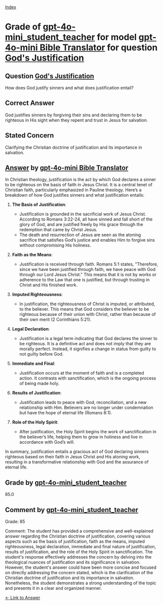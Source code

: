 
[Index](../../../../index.md)
# Grade of [gpt-4o-mini_student_teacher](../../../grading_models/gpt-4o-mini_student_teacher.md) for model [gpt-4o-mini Bible Translator](../../../answering_models/gpt-4o-mini_Bible_Translator.md) for question [God's Justification](../../../questions/God_s_Justification.md)

## Question [God's Justification](../../../questions/God_s_Justification.md)
How does God justify sinners and what does justification entail?

## Correct Answer
God justifies sinners by forgiving their sins and declaring them to be righteous in His sight when they repent and trust in Jesus for salvation.

## Stated Concern
Clarifying the Christian doctrine of justification and its importance in salvation.

## [Answer](../God_s_Justification.md) by [gpt-4o-mini Bible Translator](../../../answering_models/gpt-4o-mini_Bible_Translator.md)
In Christian theology, justification is the act by which God declares a sinner to be righteous on the basis of faith in Jesus Christ. It is a central tenet of Christian faith, particularly emphasized in Pauline theology. Here’s a breakdown of how God justifies sinners and what justification entails:

1. **The Basis of Justification**:
   - Justification is grounded in the sacrificial work of Jesus Christ. According to Romans 3:22-24, all have sinned and fall short of the glory of God, and are justified freely by His grace through the redemption that came by Christ Jesus.
   - The death and resurrection of Jesus are seen as the atoning sacrifice that satisfies God’s justice and enables Him to forgive sins without compromising His holiness.

2. **Faith as the Means**:
   - Justification is received through faith. Romans 5:1 states, "Therefore, since we have been justified through faith, we have peace with God through our Lord Jesus Christ." This means that it is not by works or adherence to the Law that one is justified, but through trusting in Christ and His finished work.

3. **Imputed Righteousness**:
   - In justification, the righteousness of Christ is imputed, or attributed, to the believer. This means that God considers the believer to be righteous because of their union with Christ, rather than because of their own merit (2 Corinthians 5:21).

4. **Legal Declaration**:
   - Justification is a legal term indicating that God declares the sinner to be righteous. It is a definitive act and does not imply that they are morally perfect. Instead, it signifies a change in status from guilty to not guilty before God.

5. **Immediate and Final**:
   - Justification occurs at the moment of faith and is a completed action. It contrasts with sanctification, which is the ongoing process of being made holy.

6. **Results of Justification**:
   - Justification leads to peace with God, reconciliation, and a new relationship with Him. Believers are no longer under condemnation but have the hope of eternal life (Romans 8:1).

7. **Role of the Holy Spirit**:
   - After justification, the Holy Spirit begins the work of sanctification in the believer’s life, helping them to grow in holiness and live in accordance with God’s will.

In summary, justification entails a gracious act of God declaring sinners righteous based on their faith in Jesus Christ and His atoning work, resulting in a transformative relationship with God and the assurance of eternal life.

## Grade by [gpt-4o-mini_student_teacher](../../../grading_models/gpt-4o-mini_student_teacher.md)
85.0

## Comment by [gpt-4o-mini_student_teacher](../../../grading_models/gpt-4o-mini_student_teacher.md)
Grade: 85

Comment: The student has provided a comprehensive and well-explained answer regarding the Christian doctrine of justification, covering various aspects such as the basis of justification, faith as the means, imputed righteousness, legal declaration, immediate and final nature of justification, results of justification, and the role of the Holy Spirit in sanctification. The student's response effectively addresses the concern by delving into the theological nuances of justification and its significance in salvation. However, the student's answer could have been more concise and focused on directly addressing the concern stated, which is the clarification of the Christian doctrine of justification and its importance in salvation. Nonetheless, the student demonstrates a strong understanding of the topic and presents it in a clear and organized manner.

[&lt;- Link to Answer](../God_s_Justification.md)
